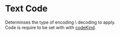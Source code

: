 # Text Code

Determinses the type of encoding \ decoding to apply.  
Code is require to be set with with [codeKind](/pages/Docs/GruntFile/Options/text/codeKind/).